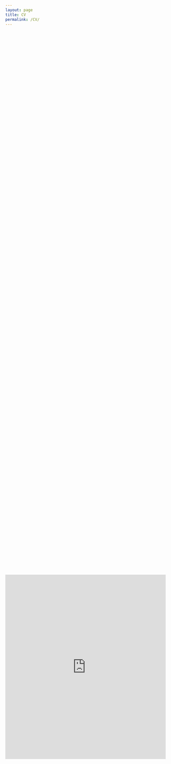 ```yaml
---
layout: page
title: CV
permalink: /CV/
---
```


<div style="display: flex; justify-content: center; align-items: center; height: 100vh;">
  <embed src="https://ajda-marjanovic.github.io/CV_Marjanovic.pdf#navpanes=0" type="application/pdf" width="700px" height="580px"/>
</div>
